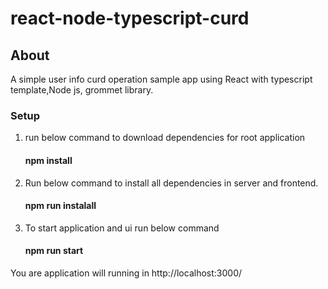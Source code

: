 # react-node-typescript-curd

## About
 A simple user info curd operation sample app using React with typescript template,Node js, grommet library.
 
### Setup
1. run below command to download dependencies for root application
   #### npm install
2. Run below command to install all dependencies in server and frontend.
   #### npm run instalall
3. To start application and ui run below command
   #### npm run start 
 
 You are application will running in http://localhost:3000/
